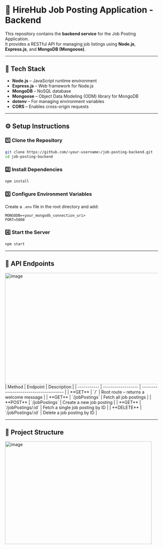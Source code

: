 # 💼 HireHub Job Posting Application - Backend

This repository contains the **backend service** for the Job Posting Application.  
It provides a RESTful API for managing job listings using **Node.js**, **Express.js**, and **MongoDB (Mongoose)**.

---

## 🧩 Tech Stack

- **Node.js** – JavaScript runtime environment  
- **Express.js** – Web framework for Node.js  
- **MongoDB** – NoSQL database  
- **Mongoose** – Object Data Modeling (ODM) library for MongoDB  
- **dotenv** – For managing environment variables  
- **CORS** – Enables cross-origin requests  

---

## ⚙️ Setup Instructions

### 1️⃣ Clone the Repository
```bash
git clone https://github.com/<your-username>/job-posting-backend.git
cd job-posting-backend
```
### 2️⃣ Install Dependencies
```bash
npm install
```

### 3️⃣ Configure Environment Variables
Create a `.env` file in the root directory and add:

```env
MONGODB=<your_mongodb_connection_uri>
PORT=5000
```

### 4️⃣ Start the Server
```bash
npm start
```

---

## 📡 API Endpoints
<img width="1182" height="367" alt="image" src="https://github.com/user-attachments/assets/a1c7ac57-d91c-41a6-b328-6b2155dd3113" />
| Method     | Endpoint           | Description                            |
| ----------- | ------------------ | -------------------------------------- |
| **GET**    | `/`                | Root route – returns a welcome message |
| **GET**    | `/jobPostings`     | Fetch all job postings                 |
| **POST**   | `/jobPostings`     | Create a new job posting               |
| **GET**    | `/jobPostings/:id` | Fetch a single job posting by ID       |
| **DELETE** | `/jobPostings/:id` | Delete a job posting by ID             |


---

## 📁 Project Structure
<img width="483" height="339" alt="image" src="https://github.com/user-attachments/assets/446734bd-eb15-4229-9edf-f97a6e1aa520" />



